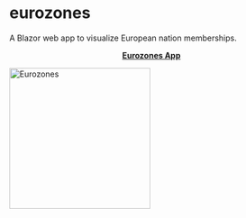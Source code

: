 # eurozones
A Blazor web app to visualize European nation memberships.

<a href="https://eurozones.azurewebsites.net/" target="_blank">
    <p style="text-align: center;"><strong>Eurozones App</strong></p>
    <img src="https://github.com/user-attachments/assets/99b1a62e-4ceb-4e02-b52d-70f867f88d3c" 
         alt="Eurozones" width="250" height="250">
</a>
